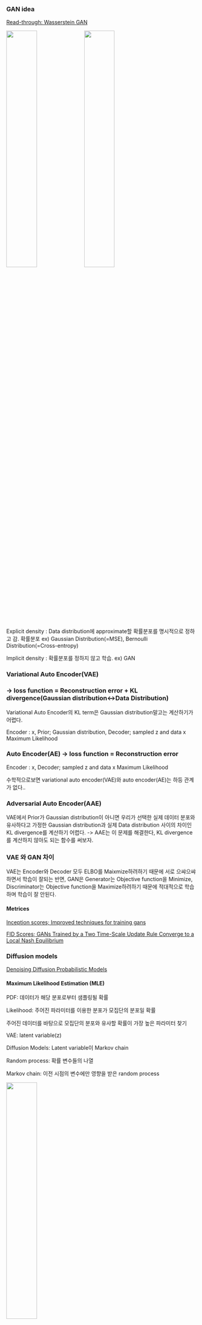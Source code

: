 ### GAN idea

[Read-through: Wasserstein GAN](https://www.alexirpan.com/2017/02/22/wasserstein-gan.html)

<img src="https://github.com/hyeseongkim0/Generative-Model/blob/main/images/joint_distribution_gamma.JPG" width="40%">

<img src="https://github.com/Hyeseong0317/GAN/blob/main/images/Taxonomy-of-generative-models-based-on-maximum-likelihood.JPG" width="40%">

Explicit density : Data distribution에 approximate할 확률분포를 명시적으로 정하고 감. 확률분포 ex) Gaussian Distribution(=MSE), Bernoulli Distribution(=Cross-entropy)

Implicit density : 확률분포를 정하지 않고 학습. ex) GAN

### Variational Auto Encoder(VAE) 
### -> loss function = Reconstruction error + KL divergence(Gaussian distribution<->Data Distribution)

Variational Auto Encoder의 KL term은 Gaussian distribution말고는 계산하기가 어렵다. 

Encoder : x, Prior; Gaussian distribution, Decoder; sampled z and data x Maximum Likelihood

### Auto Encoder(AE) -> loss function = Reconstruction error

Encoder : x, Decoder; sampled z and data x Maximum Likelihood

수학적으로보면 variational auto encoder(VAE)와 auto encoder(AE)는 하등 관계가 없다..

### Adversarial Auto Encoder(AAE) 

VAE에서 Prior가 Gaussian distribution이 아니면 우리가 선택한 실제 데이터 분포와 유사하다고 가정한 Gaussian distribution과 실제 Data distribution 사이의 차이인 KL divergence를 계산하기 어렵다. -> AAE는 이 문제를 해결한다, KL divergence를 계산하지 않아도 되는 함수를 써보자.

### VAE 와 GAN 차이

VAE는 Encoder와 Decoder 모두 ELBO를 Maixmize하려하기 때문에 서로 으쌰으쌰하면서 학습이 잘되는 반면, GAN은 Generator는 Objective function을 Minimize, Discriminator는 Objective function을 Maximize하려하기 때문에 적대적으로 학습하며 학습이 잘 안된다.

#### Metrices

[Inception scores; Improved techniques for training gans](https://arxiv.org/pdf/1606.03498.pdf)

[FID Scores; GANs Trained by a Two Time-Scale Update Rule Converge to a Local Nash Equilibrium](https://arxiv.org/pdf/1706.08500.pdf)

### Diffusion models

[Denoising Diffusion Probabilistic Models](https://arxiv.org/pdf/2006.11239.pdf)

#### Maximum Likelihood Estimation (MLE)

PDF: 데이터가 해당 분포로부터 샘플링될 확률

Likelihood: 주어진 파라미터를 이용한 분포가 모집단의 분포일 확률

주어진 데이터를 바탕으로 모집단의 분포와 유사할 확률이 가장 높은 파라미터 찾기

VAE: latent variable(z)

Diffusion Models: Latent variable이 Markov chain

Random process: 확률 변수들의 나열

Markov chain: 이전 시점의 변수에만 영향을 받은 random process

<img src="https://github.com/Hyeseong0317/GAN/blob/main/images/markov chain.PNG" width="40%">

#### Score-based Generative Models (NCSN)
Score-based Generative Models (NCSN) : 랜덤 노이즈에서 시작해 score값을 따라 높은 확률값이 있는 공간에서 데이터 생성

Diffusion Models (DDPM) : 노이즈를 제거하는 과정을 학습해 랜덤 노이즈로부터 데이터 생성

Score-based Generative Modeling with SDEs : SDE라는 구조 내에서 NCSN과 DDPM을 통합

[Score-based Generative Modeling by Diffusion Process](https://arxiv.org/pdf/2011.13456.pdf)

### Langevin Dynamics -> Gradient Ascent를 통해 이미지 분포를 잘 나타내는 subspace를 찾아낸다. Noise가 적은 true 이미지를 찾아낸다.

<img src="https://github.com/Hyeseong0317/Generative-Model/blob/main/images/langevin model.jpg" width="60%">

<img src="https://github.com/Hyeseong0317/Generative-Model/blob/main/images/gradient ascent.png" width="40%">

[Generative Modeling by Estimating Gradients of the Data Distribution](https://arxiv.org/pdf/1907.05600.pdf)

Since Langevin dynamics use ∇x log pdata(x) to sample from pdata(x), the samples obtained will not depend on π.

-> Langevin dynamics은 샘플링하는데 사용한다.

### 4 Noise Conditional Score Networks: learning and inference
We observe that perturbing data with random Gaussian noise makes the data distribution more amenable to score-based generative modeling. First, since the support of our Gaussian noise distribution is the whole space, the perturbed data will not be confined to a low dimensional manifold, which obviates difficulties from the manifold hypothesis and makes score estimation well-defined. Second, large Gaussian noise has the effect of filling low density regions in the original unperturbed data distribution; therefore score matching may get more training signal to improve score estimation. Furthermore, by using multiple noise levels we can obtain a sequence of noise-perturbed distributions that converge to the true data distribution. We can improve the mixing rate of Langevin dynamics on multimodal distributions by leveraging these intermediate distributions in the spirit of simulated annealing [30] and annealed importance sampling [37].

-> Gaussian noise distribution는 the whole space이고 가우시안 노이즈로 인해 perturbed된 data는 low dimensional manifold에 한정되지 않게 될 것이다. 그럼 score estimation에서 잘 정의할 수 있게 된다. 또한 original unperturbed data distribution(아직 노이즈가 추가되지 않은 본래의 데이터 분포)의 low density region을 큰 가우시안 노이즈로 채움으로써 score matching은 score estimation을 향상시키기 위한 training signal을 더 가질 수 있다. 

[Sliced Score Matching: A Scalable Approach to Density and Score Estimation](https://arxiv.org/pdf/1905.07088.pdf)

#### Implicit distributions have a tractable sampling process but without a tractable density. EX) GAN objective function

Besides parameter estimation in unnormalized models, score matching can also be used to estimate scores of implicit distributions, which are distributions that have a tractable sampling process but without a tractable density. For example, the distribution of random samples from the generator of a GAN (Goodfellow et al., 2014) is an implicit distribution. Implicit distributions can arise in many more situations such as the marginal distribution of a non-conjugate model (Sun et al., 2019), and models defined by complex simulation processes (Tran et al., 2017). In many cases learning and inference become intractable due to the need of optimizing an objective that involves the intractable density.


[Estimation of Non-Normalized Statistical Models by Score Matching](https://jmlr.csail.mit.edu/papers/volume6/hyvarinen05a/hyvarinen05a.pdf)

#### 4.3 Conclusion (Statistical models, score matching, MCMC, computationally efficient

We have proposed a new method, score matching, to estimate statistical models in the case where the normalization constant is unknown. Although the estimation of the score function is computationally difficult, we showed that the distance of data and model score functions is very easy to compute. The main assumptions in the method are: 
1) all the variables are continuous-valued and defined over Rn, 
2) 
3) 2) the model pdf is smooth enough. Score matching provides a computationally simple yet locally consistent alternative to existing methods, such as MCMC and various approximative methods.

### Random variable & Random process

Random variable : Time X, 일반적인 함수 -> 확률변수는 불확실한 어떤 사건을 숫자로 모델링하는데 사용 

Random process : Time까지 고려, 주가차트를 예시로 생각하면 됩니다. -> Random process는 불확실한 어떤 신호를 모델링하는데 사용

모든 시간에 대해 신호의 값을 정확히 표현할 수 있으면 그 신호를 결정적 신호(deterministic signal)라 하고, 불확실성이 있어서 정확히 표현할 수 없을 때 그 신호를 랜덤 신호(random signal)라 합니다.

#### Autocorrelation의 의미
• RX(t1,t2)는 랜덤 프로세스 X(t)의 통계적 특성이 t1으로부터 τ = t2 - t1 초 지난 후에 얼마나 유사한지를 나타낸다고 볼 수 있다.

• 다음 그림 (a)와 같이 느리게 변하는 랜덤 프로세스에서는 상당히 큰 값의 에 τ에 대해서도 X(t1)과 X(t2)가 상관성을 가지겠지만, 그림 (b)와 같이 빠르게 변하는 랜덤 프로세스에서는 작은 τ에 대해서도 상관성이 거의 없어진다.

• 따라서 자기상관 함수를 알면 그 랜덤 프로세스의 표본 함수의 파형이 빠르게 변하는지 느리게 변하는지 예측할 수 있으며, 결과적으로 주파수 성분에 대한 정보를 알 수 있게 된다.

• 랜덤 프로세스에 대한 전력스펙트럼 밀도(PSD)는 자기상관 함수의 푸리에 변환으로 주어진다. 

### 에르고드성 (Ergodicity)

5. 에르고딕성 ( 앙상블 평균 = 시간 평균 )

  ㅇ 정상상태 과정(랜덤과정의 통계적 성질이 시간에 따라 변하지 않음) 하에서 
     집단 전체에 대한 시간 평균과 앙상블 평균이 같아지게 되는 성질
     
  에르고드성 잇점

  ㅇ 계의 상태변화를 굳이 시간적으로 따라갈 필요 없이, (시간적 특성)
  
  ㅇ 시간 독립적으로 계의 정상상태과정(Stationary Process) 만을, (통계적 특성)
  
  ㅇ 고려해도 마찬가지가 됨

어떤 소설가가 있다. 이 사람은 동시에 여려가지 작품을 집필한다. 이 사람과 만나 현재 집필 중인 소설들의 내용에 대해 인터뷰를 했더니, 네 가지 소설 모두 한국 근대사를 배경으로 하는 역사소설이었다. 만약, 내가 이러한 정보를 근거로 해당 소설가가 (현재 집필중인 작품들을 제외하고) 앞으로 출판할 20권의 책 중 대다수가 역사물 일 것(혹은, 10년 뒤에 이 사람이 작업중인 네 개 소설도 역사소설 인 것)이라고 추측한다면, 이러한 추측은 꽤 타당하지 않을까?

이와 같이 어떠한 시스템의 시간평균과 앙상블평균(혹은 공간 평균)이 동일한 양상을 보일 때, 우리는 그 시스템의 갖는 어떠한 변환과정이  'ergodic 하다'라거나 'ergodic process 이다'라고 일컬는다.

통계역학에서 이러한 성질은 아주 큰 이점을 가져다 준다. 통계역학은 대부분 매우 큰 계에 대해 다루게 되는데, 이 경우 전체를 앙상블 평균을 내지 않고 시간 평균을 내 그 평균값이 충분히 수렴 했을 때 그 값을 이용할 수 있다.

### 정상성과 비정상성 (Stationary & Non Stationary)

1. 정상/비정상성 과정 이란?

  ㅇ 정상성 (Stationary)
  
     - 통계적 성질이 시간에 따라 변하지 않음
     
     - 여러 시간 구간 마다 모두 동일한 통계적 특성을 갖음
     
     - 모든 시간에서 똑같은 성질을 갖는 랜덤변수로 관측됨

     * 정상성의 例)  동일 환경에서 되풀이되는 주사위 던지기 등

     * 한편, 확률적 의미 없이, 시간에 따른 규칙적인 거동은, ☞ 정상 상태 (Steady State) 참조

  ㅇ 비 정상성 (Non Stationary)
  
     - 정상성(Stationary)이 아니면, 비 정상성(Non Stationary)이라고 함
     
        . 즉, 시간에 따라 통계적 성질도 변해감

     * 비 정상성의 例)  예측이 어려운(변덕스러운) 날씨, 기후 등


2. 물리적 의미 (근사적으로)

  ㅇ 정상성(Stationary)은 안정적 물리적 현상 
  
     - 통계적 성질이 시간에 따라 변하지 않는 고정적인 특성

  ㅇ 비정상성(Nonstationary)은 불안정한 물리 현상
  
     - 통계적 성질이 시간에 따라 커지는 등 시변적인 특성
